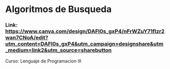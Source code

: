 # Algoritmos de Busqueda
### Link: https://www.canva.com/design/DAFl0s_gxP4/nFrWZuY71fIzr2wan7CNoA/edit?utm_content=DAFl0s_gxP4&utm_campaign=designshare&utm_medium=link2&utm_source=sharebutton

Curso: Lenguaje de Programacion III

